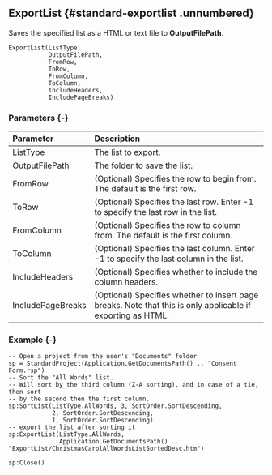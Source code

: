 ## ExportList {#standard-exportlist .unnumbered}

Saves the specified list as a HTML or text file to **OutputFilePath**.

```{sql}
ExportList(ListType,
           OutputFilePath,
           FromRow,
           ToRow,
           FromColumn,
           ToColumn,
           IncludeHeaders,
           IncludePageBreaks)
```

### Parameters {-}

Parameter | Description
| :-- | :-- |
ListType | The [list](#listtype) to export.
OutputFilePath | The folder to save the list.
FromRow | (Optional) Specifies the row to begin from. The default is the first row.
ToRow | (Optional) Specifies the last row. Enter -1 to specify the last row in the list.
FromColumn | (Optional) Specifies the row to column from. The default is the first column.
ToColumn | (Optional) Specifies the last column. Enter -1 to specify the last column in the list.
IncludeHeaders | (Optional) Specifies whether to include the column headers.
IncludePageBreaks | (Optional) Specifies whether to insert page breaks. Note that this is only applicable if exporting as HTML.

### Example {-}

```{sql}
-- Open a project from the user's "Documents" folder
sp = StandardProject(Application.GetDocumentsPath() .. "Consent Form.rsp")
-- Sort the "All Words" list.
-- Will sort by the third column (Z-A sorting), and in case of a tie, then sort
-- by the second then the first column.
sp:SortList(ListType.AllWords, 3, SortOrder.SortDescending,
            2, SortOrder.SortDescending,
            1, SortOrder.SortDescending)
-- export the list after sorting it
sp:ExportList(ListType.AllWords,
              Application.GetDocumentsPath() .. "ExportList/ChristmasCarolAllWordsListSortedDesc.htm")

sp:Close()
```